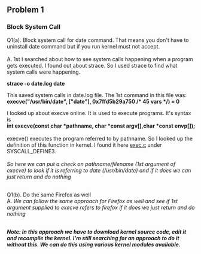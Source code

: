 ## Problem 1
### Block System Call

Q1(a). Block system call for date command. That means you don't have to uninstall date command but if you run kernel must not accept. <br><br>
A. 1st I searched about how to see system calls happening when a program gets executed. I found out about strace. So I used strace to find what system calls were 
   happening. 
   
   <strong> strace -o date.log date </strong>
   
   This saved system calls in date.log file. The 1st command in this file was:  
   <strong> execve("/usr/bin/date", ["date"], 0x7ffd5b29a750 /* 45 vars */) = 0 </strong> <br>
    
   I looked up about execve online. It is used to execute programs. It's syntax is <br>
   <strong> int execve(const char *pathname, char *const argv[],char *const envp[]); </strong> <br> <br> 
    execve() executes the program referred to by pathname. So I looked up the definition of this function in kernel. I found it here 
   [exec.c](https://github.com/torvalds/linux/blob/16f73eb02d7e1765ccab3d2018e0bd98eb93d973/fs/exec.c) under SYSCALL_DEFINE3. 
    <br><br>
    *So here we can put a check on pathname/filename (1st argument of execve) to look if it is referring to date (/usr/bin/date) and if it does we can just return
    and do nothing*
    <br><br>
    
Q1(b). Do the same Firefox as well<br>
A. *We can follow the same approach for Firefox as well and see if 1st argument supplied to execve refers to firefox if it does we just return and do nothing*
<br><br>

*<strong> Note: In this approach we have to download kernel source code, edit it and recompile the kernel. I'm still searching for an approach to do it 
without this. We can do this using various kernel modules available. 
</strong>*
<br><br>

